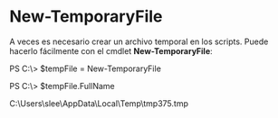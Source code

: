 # New-TemporaryFile
A veces es necesario crear un archivo temporal en los scripts. Puede hacerlo fácilmente con el cmdlet **New-TemporaryFile**:

PS C:\\&gt; $tempFile = New-TemporaryFile

PS C:\\&gt; $tempFile.FullName

C:\\Users\\slee\\AppData\\Local\\Temp\\tmp375.tmp
<!--HONumber=Mar16_HO2-->
